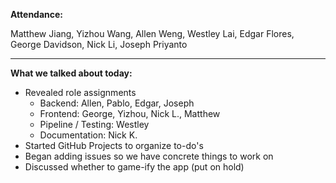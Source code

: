 **Attendance:** 

Matthew Jiang, Yizhou Wang, Allen Weng, Westley Lai, Edgar Flores, George Davidson, Nick Li, Joseph Priyanto

---
**What we talked about today:**

- Revealed role assignments
  - Backend: Allen, Pablo, Edgar, Joseph
  - Frontend: George, Yizhou, Nick L., Matthew
  - Pipeline / Testing: Westley
  - Documentation: Nick K.
- Started GitHub Projects to organize to-do's
- Began adding issues so we have concrete things to work on
- Discussed whether to game-ify the app (put on hold)
